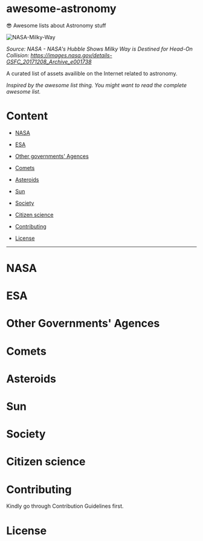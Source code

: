 # awesome-astronomy
😎 Awesome lists about Astronomy stuff

![NASA-Milky-Way](https://github.com/mbiesiad/awesome-astronomy/blob/master/media/GSFC_20171208_Archive_e001738%7Eorig.jpg)

_Source: NASA - NASA's Hubble Shows Milky Way is Destined for Head-On Collision: https://images.nasa.gov/details-GSFC_20171208_Archive_e001738_



A curated list of assets availible on the Internet related to astronomy.

_Inspired by the awesome list thing. You might want to read the complete awesome list._

# Content

* [NASA](#nasa)
* [ESA](#esa)
* [Other governments' Agences](#other-governments-agences)
* [Comets](#comets)
* [Asteroids](#asteroids)
* [Sun](#sun)

* [Society](#society)

* [Citizen science](#citizen-science)

* [Contributing](#contributing)
* [License](#license)

_____________________________________________________

# NASA

# ESA

# Other Governments' Agences

# Comets

# Asteroids

# Sun

# Society

# Citizen science

# Contributing

Kindly go through Contribution Guidelines first.

# License
